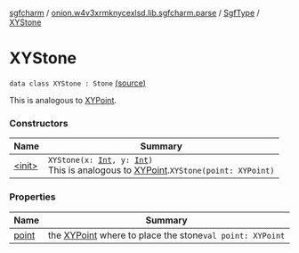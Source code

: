 [sgfcharm](../../../index.md) / [onion.w4v3xrmknycexlsd.lib.sgfcharm.parse](../../index.md) / [SgfType](../index.md) / [XYStone](./index.md)

# XYStone

`data class XYStone : Stone` [(source)](https://github.com/w4v3/sgfcharm/tree/master/sgfcharm/src/main/java/onion/w4v3xrmknycexlsd/lib/sgfcharm/parse/SgfTree.kt#L338)

This is analogous to [XYPoint](../-x-y-point/index.md).

### Constructors

| Name | Summary |
|---|---|
| [&lt;init&gt;](-init-.md) | `XYStone(x: `[`Int`](https://kotlinlang.org/api/latest/jvm/stdlib/kotlin/-int/index.html)`, y: `[`Int`](https://kotlinlang.org/api/latest/jvm/stdlib/kotlin/-int/index.html)`)`<br>This is analogous to [XYPoint](../-x-y-point/index.md).`XYStone(point: XYPoint)` |

### Properties

| Name | Summary |
|---|---|
| [point](point.md) | the [XYPoint](../-x-y-point/index.md) where to place the stone`val point: XYPoint` |
